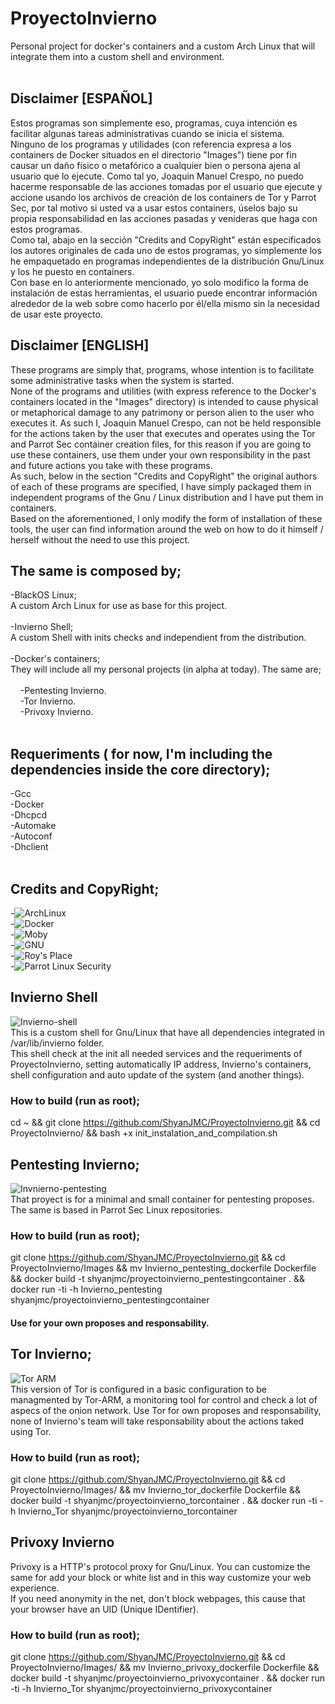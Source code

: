 # ProyectoInvierno
Personal project for docker's containers and a custom Arch Linux that will integrate them into a custom shell and environment. <br />
<br />

## Disclaimer [ESPAÑOL] <br />
Estos programas son simplemente eso, programas, cuya intención es facilitar algunas tareas administrativas cuando se inicia el sistema.<br />
Ninguno de los programas y utilidades (con referencia expresa a los containers de Docker situados en el directorio "Images") tiene por fin causar un daño físico o metafórico a cualquier bien o persona ajena al usuario que lo ejecute. Como tal yo, Joaquin Manuel Crespo, no puedo hacerme responsable de las acciones tomadas por el usuario que ejecute y accione usando los archivos de creación de los containers de Tor y Parrot Sec, por tal motivo si usted va a usar estos containers, úselos bajo su propia responsabilidad en las acciones pasadas y venideras que haga con estos programas. <br />
Como tal, abajo en la sección "Credits and CopyRight" están especificados los autores originales de cada uno de estos programas, yo simplemente los he empaquetado en programas independientes de la distribución Gnu/Linux y los he puesto en containers. <br />
Con base en lo anteriormente mencionado, yo solo modifico la forma de instalación de estas herramientas, el usuario puede encontrar información alrededor de la web sobre como hacerlo por él/ella mismo sin la necesidad de usar este proyecto. <br />

## Disclaimer [ENGLISH] <br />
These programs are simply that, programs, whose intention is to facilitate some administrative tasks when the system is started. <br />
None of the programs and utilities (with express reference to the Docker's containers located in the "Images" directory) is intended to cause physical or metaphorical damage to any patrimony or person alien to the user who executes it. As such I, Joaquin Manuel Crespo, can not be held responsible for the actions taken by the user that executes and operates using the Tor and Parrot Sec container creation files, for this reason if you are going to use these containers, use them under your own responsibility in the past and future actions you take with these programs. <br />
As such, below in the section "Credits and CopyRight" the original authors of each of these programs are specified, I have simply packaged them in independent programs of the Gnu / Linux distribution and I have put them in containers. <br />
Based on the aforementioned, I only modify the form of installation of these tools, the user can find information around the web on how to do it himself / herself without the need to use this project. <br />  

## The same is composed by;
-BlackOS Linux; <br /> A custom Arch Linux for use as base for this project. <br /><br />
-Invierno Shell; <br /> A custom Shell with inits checks and independient from the distribution.<br /><br />
-Docker's containers; <br /> They will include all my personal projects (in alpha at today). The same are; <br /><br />
 &nbsp;&nbsp;&nbsp; -Pentesting Invierno. <br />
 &nbsp;&nbsp;&nbsp; -Tor Invierno. <br />
 &nbsp;&nbsp;&nbsp; -Privoxy Invierno. <br/><br />

## Requeriments ( for now, I'm including the dependencies inside the core directory);
-Gcc <br />
-Docker <br />
-Dhcpcd <br />
-Automake <br />
-Autoconf <br />
-Dhclient <br /><br />
## Credits and CopyRight;
-![ArchLinux](https://www.archlinux.org/)<br />
-![Docker](https://www.docker.com/) <br />
-![Moby](https://mobyproject.org/) <br />
-![GNU](https://www.gnu.org/)<br />
-![Roy's Place](https://roy.marples.name/)<br />
-![Parrot Linux Security](https://www.parrotsec.org/)<br />

## Invierno Shell
![Invierno-shell](https://github.com/ShyanJMC/ProyectoInvierno/blob/master/screenshots/Invierno_shell_screenshot.png) <br />
This is a custom shell for Gnu/Linux that have all dependencies integrated in /var/lib/invierno folder.<br />
This shell check at the init all needed services and the requeriments of ProyectoInvierno, setting automatically IP address, Invierno's containers, shell configuration and auto update of the system (and another things).<br />

### How to build (run as root); <br />
cd ~ && git clone https://github.com/ShyanJMC/ProyectoInvierno.git && cd ProyectoInvierno/ && bash +x init_instalation_and_compilation.sh
<br />
## Pentesting Invierno;
![Invnierno-pentesting](https://github.com/ShyanJMC/ProyectoInvierno/blob/master/screenshots/Screenshot2.png) <br />
That proyect is for a minimal and small container for pentesting proposes. <br />
The same is based in Parrot Sec Linux repositories. <br />

### How to build (run as root); <br />
git clone https://github.com/ShyanJMC/ProyectoInvierno.git && cd ProyectoInvierno/Images && mv Invierno_pentesting_dockerfile Dockerfile && docker build -t shyanjmc/proyectoinvierno_pentestingcontainer . && docker run -ti -h Invierno_pentesting shyanjmc/proyectoinvierno_pentestingcontainer <br />
#### Use for your own proposes and responsability.<br />

## Tor Invierno;
![Tor ARM](https://github.com/ShyanJMC/ProyectoInvierno/blob/master/screenshots/Screenshot.png) <br />
This version of Tor is configured in a basic configuration to be managmented by Tor-ARM, a monitoring tool for control and check a lot of aspecs of the onion network.
Use Tor for own proposes and responsability, none of Invierno's team will take responsability about the actions taked using Tor.

### How to build (run as root); <br />
git clone https://github.com/ShyanJMC/ProyectoInvierno.git && cd ProyectoInvierno/Images/ && mv Invierno_tor_dockerfile Dockerfile && docker build -t shyanjmc/proyectoinvierno_torcontainer . && docker run -ti -h Invierno_Tor shyanjmc/proyectoinvierno_torcontainer <br />

## Privoxy Invierno
Privoxy is a HTTP's protocol proxy for Gnu/Linux. You can customize the same for add your block or white list and in this way customize your web experience.<br />
If you need anonymity in the net, don't block webpages, this cause that your browser have an UID (Unique IDentifier).

### How to build (run as root); <br />
git clone https://github.com/ShyanJMC/ProyectoInvierno.git && cd ProyectoInvierno/Images/ && mv Invierno_privoxy_dockerfile Dockerfile && docker build -t shyanjmc/proyectoinvierno_privoxycontainer . && docker run -ti -h Invierno_Tor shyanjmc/proyectoinvierno_privoxycontainer <br />
